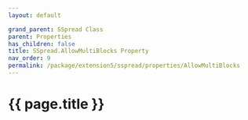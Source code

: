 ```yaml
---
layout: default

grand_parent: SSpread Class
parent: Properties
has_children: false
title: SSpread.AllowMultiBlocks Property
nav_order: 9
permalink: /package/extension5/sspread/properties/AllowMultiBlocks
---
```

# {{ page.title }}
